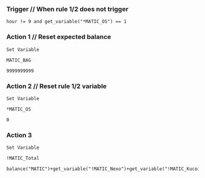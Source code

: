 ### Trigger   // When rule 1/2 does not trigger
```
hour != 9 and get_variable("*MATIC_OS") == 1
```
### Action 1   // Reset expected balance
```
Set Variable
```
```
MATIC_BAG
```
```
9999999999
```
### Action 2   // Reset rule 1/2 variable
```
Set Variable
```
```
*MATIC_OS
```
```
0
```
### Action 3
```
Set Variable
```
```
!MATIC_Total
```
```
balance("MATIC")+get_variable("!MATIC_Nexo")+get_variable("!MATIC_Kucoin")+get_variable("!MATIC_Wallets")
```